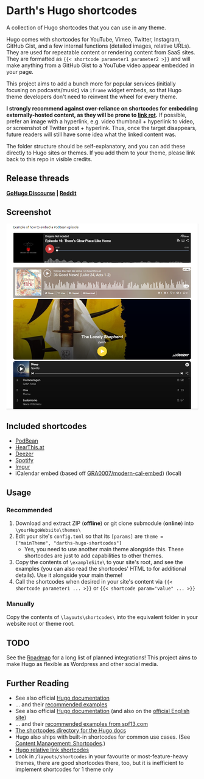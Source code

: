 # Darth's Hugo shortcodes
A collection of Hugo shortcodes that you can use in any theme.

Hugo comes with shortcodes for YouTube, Vimeo, Twitter,  Instagram, GitHub Gist, and a few internal functions (detailed images, relative URLs). They are used for repeatable content or rendering content from SaaS sites. They are formatted as `{{< shortcode parameter1 parameter2 >}}` and will make anything from a GitHub Gist to a YouTube video appear embedded in your page.

This project aims to add a bunch more for popular services (initially focusing on podcasts/music) via `iframe` widget embeds, so that Hugo theme developers don't need to reinvent the wheel for every theme.

**I strongly recommend against over-reliance on shortcodes for embedding externally-hosted content, as they will be prone to [link rot](https://en.wikipedia.org/wiki/Link_rot).** If possible, prefer an image with a hyperlink, e.g. video thumbnail + hyperlink to video, or screenshot of Twitter post + hyperlink. Thus, once the target disappears, future readers will still have some idea what the linked content was. 

The folder structure should be self-explanatory, and you can add these directly to Hugo sites or themes. If you add them to your theme, please link back to this repo in visible credits.

## Release threads
**[GoHugo Discourse](https://discourse.gohugo.io/t/release-darths-hugo-shortcodes/38943)  |  [Reddit](https://www.reddit.com/r/gohugo/comments/v63kyu/release_a_collection_of_misc_3rd_party_shortcodes/)**

## Screenshot
![screenshot](screenshot.png)

## Included shortcodes
- [PodBean](https://www.podbean.com/)
- [HearThis.at](https://hearthis.at/)
- [Deezer](https://www.deezer.com/br/)
- [Spotify](https://open.spotify.com/)
- [Imgur](https://help.imgur.com/hc/en-us/articles/211273743-Embed-Unit)
- iCalendar embed (based off [GRA0007/modern-cal-embed](https://github.com/GRA0007/modern-cal-embed)) (local)

## Usage

### Recommended
1. Download and extract ZIP (**offline**) or git clone submodule (**online**) into `\yourHugoWebsite\themes\`
2. Edit your site's `config.toml` so that its `[params]` are `theme = ["mainTheme", "darths-hugo-shortcodes"]`
	- Yes, you need to use another main theme alongside this. These shortcodes are just to add capabilities to other themes.
3. Copy the contents of `\exampleSite\` to your site's root, and see the examples (you can also read the shortcodes' HTML to for additional details). Use it alongside your main theme!
4. Call the shortcodes when desired in your site's content via `{{< shortcode parameter1 ... >}}` or `{{< shortcode param="value" ... >}}`

### Manually
Copy the contents of `\layouts\shortcodes\` into the equivalent folder in your website root or theme root.

## TODO
See the [Roadmap](/ROADMAP.md) for a long list of planned integrations! This project aims to make Hugo as flexible as Wordpress and other social media.

## Further Reading
- See also official [Hugo documentation](https://gohugobrasil.netlify.app/templates/shortcode-templates/)
- ... and their [recommended examples](https://github.com/spf13/spf13.com/tree/master/layouts/shortcodes)
- See also official [Hugo documentation](https://gohugobrasil.netlify.app/templates/shortcode-templates/) (and also on the [official English site](https://gohugo.io/templates/shortcode-templates/))
- ... and their [recommended examples from spf13.com](https://github.com/spf13/spf13.com/tree/master/layouts/shortcodes)
- [The shortcodes directory for the Hugo docs](https://github.com/gohugoio/hugo/tree/master/docs/layouts/shortcodes)
- Hugo also ships with built-in shortcodes for common use cases. (See [Content Management: Shortcodes](https://gohugo.io/content-management/shortcodes/).)
- [Hugo relative link shortcodes](https://gohugo.io/content-management/cross-references/)
- Look in `/layouts/shortcodes` in your favourite or most-feature-heavy themes, there are good shortcodes there, too, but it is inefficient to implement shortcodes for 1 theme only
